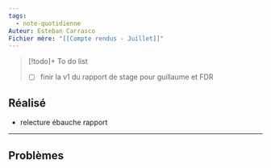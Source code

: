 ```yaml
---
tags:
  - note-quotidienne
Auteur: Esteban Carrasco
Fichier mère: "[[Compte rendus - Juillet]]"
---
```


> [!todo]+ To do list
> - [ ] finir la v1 du rapport de stage pour guillaume et FDR



## Réalisé
- relecture ébauche rapport

---
## Problèmes

